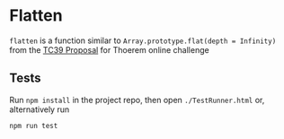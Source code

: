 # Flatten

`flatten` is a function similar to `Array.prototype.flat(depth = Infinity)` from the [TC39 Proposal] for Thoerem online challenge

## Tests

Run `npm install` in the project repo, then open `./TestRunner.html` or, alternatively run

```sh
npm run test
```

[TC39 Proposal]: https://tc39.github.io/proposal-flatMap/#sec-Array.prototype.flat
